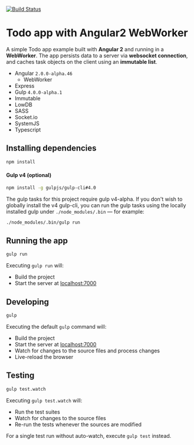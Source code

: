 [![Build Status](https://travis-ci.org/r-park/todo-angular2-webworker.svg?branch=master)](https://travis-ci.org/r-park/todo-angular2-webworker)


# Todo app with Angular2 WebWorker
A simple Todo app example built with **Angular 2** and running in a **WebWorker**. The app persists data to a server via **websocket connection**, and caches task objects on the client using an **immutable list**.

- Angular `2.0.0-alpha.46`
  - WebWorker
- Express
- Gulp `4.0.0-alpha.1`
- Immutable
- LowDB
- SASS
- Socket.io
- SystemJS
- Typescript

## Installing dependencies
```bash
npm install
```

#### Gulp v4 (optional)
```bash
npm install -g gulpjs/gulp-cli#4.0
```
The gulp tasks for this project require gulp v4-alpha. If you don't wish to globally install the v4 gulp-cli, you can run the gulp tasks using the locally installed gulp under `./node_modules/.bin` — for example:
```bash
./node_modules/.bin/gulp run
```

## Running the app
```bash
gulp run
```
Executing `gulp run` will:
- Build the project
- Start the server at <a href="http://localhost:7000" target="_blank">localhost:7000</a>

## Developing
```bash
gulp
```
Executing the default `gulp` command will:
- Build the project
- Start the server at <a href="http://localhost:7000" target="_blank">localhost:7000</a>
- Watch for changes to the source files and process changes
- Live-reload the browser

## Testing
```bash
gulp test.watch
```
Executing `gulp test.watch` will:
- Run the test suites
- Watch for changes to the source files
- Re-run the tests whenever the sources are modified

For a single test run without auto-watch, execute `gulp test` instead.
